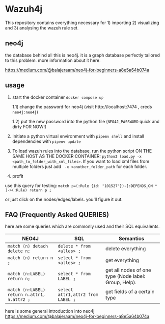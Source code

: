 # Wazuh4j
This repository contains everything necessary for 1) importing 2) visualizing and 3) analysing the wazuh rule set.  

## neo4j
the database behind all this is neo4j. it is a graph database perfectly tailored to this problem. more information about it here: 

https://medium.com/@balajeraam/neo4j-for-beginners-a8e5a64b074a


## usage
1) start the docker container `docker compose up`

    1.1) change the password for neo4j (visit http://localhost:7474 , creds `neo4j:neo4j`) 
    
    1.2) put the new password into the python file (`NEO4J_PASSWORD` quick and dirty FOR NOW!)

2) Initiate a python virtual environment with `pipenv shell` and install dependencies with `pipenv update` 
3) To load wazuh rules into the database, run the python script ON THE SAME HOST AS THE DOCKER CONTAINER: `python3 load.py -x <path_to_folder_with_xml_files>`. If you want to load xml files from multiple folders just add ` -x <another_folder_path` for each folder. 
4) profit 


use this query for testing: ` match p=(:Rule {id: "101527"})-[:DEPENDS_ON * ]->(:Rule) return p ; `

or just click on the nodes/edges/labels. you'll figure it out. 

## FAQ (Frequently Asked QUERIES)
here are some queries which are commonly used and their SQL equivalents. 

| NEO4J                                       | SQL                                | Semantics                                             |
|---------------------------------------------|------------------------------------|-------------------------------------------------------|
| `match (n) detach delete n;`                | `delete * from <alles> ; `         | delete everything                                     |
| `match (n) return n ;`                      | `select * from <alles> ; `         | get everything                                        |
| `match (n:LABEL) return n; `                | `select * from LABEL ; `           | get all nodes of one type (Node label: Group, Help).  |
| `match (n:LABEL) return n.attr1, n.attr2 ;` | `select attr1,attr2 from LABEL ; ` | get fields of a certain type                          |


here is some general introduction into neo4j 
https://medium.com/@balajeraam/neo4j-for-beginners-a8e5a64b074a
